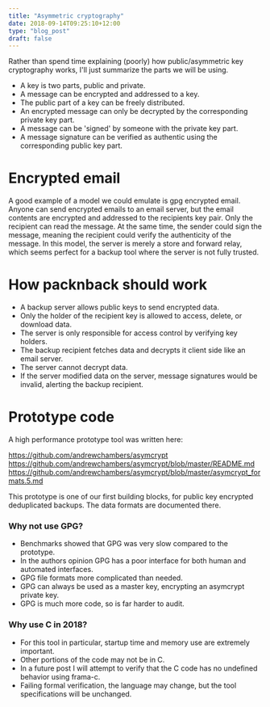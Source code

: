 ```yaml
---
title: "Asymmetric cryptography"
date: 2018-09-14T09:25:10+12:00
type: "blog_post"
draft: false
---
```



Rather than spend time explaining (poorly) how public/asymmetric key cryptography
works, I'll just summarize the parts we will be using.

- A key is two parts, public and private.
- A message can be encrypted and addressed to a key.
- The public part of a key can be freely distributed.
- An encrypted message can only be decrypted by the corresponding private key part.
- A message can be 'signed' by someone with the private key part.
- A message signature can be verified as authentic using the corresponding public key part.

# Encrypted email

A good example of a model we could emulate is gpg encrypted email. Anyone can send
encrypted emails to an email server, but the email contents are encrypted and addressed
to the recipients key pair. Only the recipient can read the message. At the same time,
the sender could sign the message, meaning the recipient could verify the authenticity
of the message. In this model, the server is merely a store and forward relay, which
seems perfect for a backup tool where the server is not fully trusted.

# How packnback should work

- A backup server allows public keys to send encrypted data.
- Only the holder of the recipient key is allowed to access, delete, or download data.
- The server is only responsible for access control by verifying key holders.
- The backup recipient fetches data and decrypts it client side like an email server.
- The server cannot decrypt data.
- If the server modified data on the server, message signatures would be invalid, alerting
  the backup recipient.

# Prototype code

A high performance prototype tool was written here:

https://github.com/andrewchambers/asymcrypt
https://github.com/andrewchambers/asymcrypt/blob/master/README.md
https://github.com/andrewchambers/asymcrypt/blob/master/asymcrypt_formats.5.md

This prototype is one of our first building blocks, for public key encrypted deduplicated
backups. The data formats are documented there.

### Why not use GPG?

- Benchmarks showed that GPG was very slow compared
  to the prototype.
- In the authors opinion GPG has a poor interface for both
  human and automated interfaces.
- GPG file formats more complicated than needed.
- GPG can always be used as a master key, encrypting
  an asymcrypt private key.
- GPG is much more code, so is far harder to audit.

### Why use C in 2018?

- For this tool in particular, startup time and memory use are extremely important.
- Other portions of the code may not be in C.
- In a future post I will attempt to verify that the C
  code has no undefined behavior using frama-c.
- Failing formal verification, the language may change, but the tool specifications will be unchanged.
